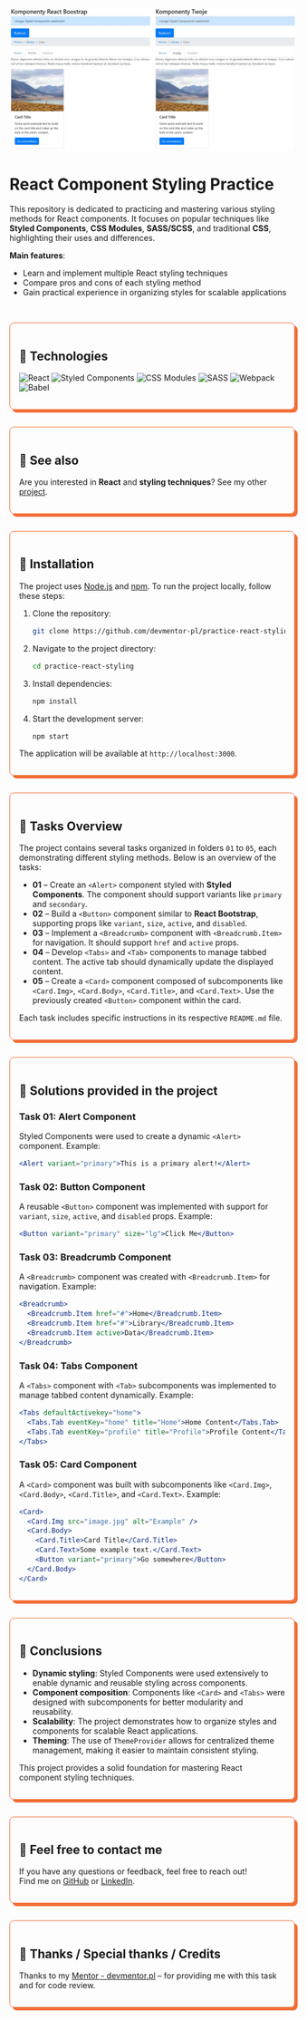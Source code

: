![React Styling Practice](./assets/img/Screenshot.jpg)

#  React Component Styling Practice

This repository is dedicated to practicing and mastering various styling methods for React components. It focuses on popular techniques like **Styled Components**, **CSS Modules**, **SASS/SCSS**, and traditional **CSS**, highlighting their uses and differences.

**Main features**:
- Learn and implement multiple React styling techniques
- Compare pros and cons of each styling method
- Gain practical experience in organizing styles for scalable applications

&nbsp;

<div style="border: 1px solid #f26e37; padding: 16px; margin-bottom: 30px; border-radius: 8px; box-shadow:  5px 5px  #f26e37;">

## 🔶 Technologies
![React](https://img.shields.io/badge/react-%2361DAFB.svg?style=for-the-badge&logo=react&logoColor=black)
![Styled Components](https://img.shields.io/badge/styled--components-%23DB7093.svg?style=for-the-badge&logo=styled-components&logoColor=white)
![CSS Modules](https://img.shields.io/badge/css--modules-%231572B6.svg?style=for-the-badge&logo=css3&logoColor=white)
![SASS](https://img.shields.io/badge/sass-%23CC6699.svg?style=for-the-badge&logo=sass&logoColor=white)
![Webpack](https://img.shields.io/badge/webpack-%238DD6F9.svg?style=for-the-badge&logo=webpack&logoColor=black)
![Babel](https://img.shields.io/badge/babel-%23F9DC3E.svg?style=for-the-badge&logo=babel&logoColor=black)

</div>

<div style="border: 1px solid #f26e37; padding: 16px; margin-bottom: 30px; border-radius: 8px; box-shadow: 5px 5px  #f26e37;">

## 🔶 See also

Are you interested in **React** and **styling techniques**? See my other [project](https://github.com/marazmlab/task-react-styling).

</div>

<div style="border: 1px solid #f26e37; padding: 16px; margin-bottom: 30px; border-radius: 8px; box-shadow: 5px 5px  #f26e37;">

## 🔶 Installation

The project uses [Node.js](https://nodejs.org/en/) and [npm](https://www.npmjs.com/). To run the project locally, follow these steps:

1. Clone the repository:
   ```bash
   git clone https://github.com/devmentor-pl/practice-react-styling.git
   ```

2. Navigate to the project directory:
   ```bash
   cd practice-react-styling
   ```

3. Install dependencies:
   ```bash
   npm install
   ```

4. Start the development server:
   ```bash
   npm start
   ```

The application will be available at `http://localhost:3000`.

</div>

<div style="border: 1px solid #f26e37; padding: 16px; margin-bottom: 30px; border-radius: 8px; box-shadow: 5px 5px  #f26e37;">

## 🔶 Tasks Overview

The project contains several tasks organized in folders `01` to `05`, each demonstrating different styling methods. Below is an overview of the tasks:

- **01** – Create an `<Alert>` component styled with **Styled Components**. The component should support variants like `primary` and `secondary`.
- **02** – Build a `<Button>` component similar to **React Bootstrap**, supporting props like `variant`, `size`, `active`, and `disabled`.
- **03** – Implement a `<Breadcrumb>` component with `<Breadcrumb.Item>` for navigation. It should support `href` and `active` props.
- **04** – Develop `<Tabs>` and `<Tab>` components to manage tabbed content. The active tab should dynamically update the displayed content.
- **05** – Create a `<Card>` component composed of subcomponents like `<Card.Img>`, `<Card.Body>`, `<Card.Title>`, and `<Card.Text>`. Use the previously created `<Button>` component within the card.

Each task includes specific instructions in its respective `README.md` file.

</div>

<div style="border: 1px solid #f26e37; padding: 16px; margin-bottom: 30px; border-radius: 8px; box-shadow: 5px 5px  #f26e37;">

## 🔶 Solutions provided in the project

### Task 01: Alert Component
Styled Components were used to create a dynamic `<Alert>` component. Example:

```jsx
<Alert variant="primary">This is a primary alert!</Alert>
```

### Task 02: Button Component
A reusable `<Button>` component was implemented with support for `variant`, `size`, `active`, and `disabled` props. Example:

```jsx
<Button variant="primary" size="lg">Click Me</Button>
```

### Task 03: Breadcrumb Component
A `<Breadcrumb>` component was created with `<Breadcrumb.Item>` for navigation. Example:

```jsx
<Breadcrumb>
  <Breadcrumb.Item href="#">Home</Breadcrumb.Item>
  <Breadcrumb.Item href="#">Library</Breadcrumb.Item>
  <Breadcrumb.Item active>Data</Breadcrumb.Item>
</Breadcrumb>
```

### Task 04: Tabs Component
A `<Tabs>` component with `<Tab>` subcomponents was implemented to manage tabbed content dynamically. Example:

```jsx
<Tabs defaultActivekey="home">
  <Tabs.Tab eventKey="home" title="Home">Home Content</Tabs.Tab>
  <Tabs.Tab eventKey="profile" title="Profile">Profile Content</Tabs.Tab>
</Tabs>
```

### Task 05: Card Component
A `<Card>` component was built with subcomponents like `<Card.Img>`, `<Card.Body>`, `<Card.Title>`, and `<Card.Text>`. Example:

```jsx
<Card>
  <Card.Img src="image.jpg" alt="Example" />
  <Card.Body>
    <Card.Title>Card Title</Card.Title>
    <Card.Text>Some example text.</Card.Text>
    <Button variant="primary">Go somewhere</Button>
  </Card.Body>
</Card>
```
</div>

<div style="border: 1px solid #f26e37; padding: 16px; margin-bottom: 30px; border-radius: 8px; box-shadow: 5px 5px  #f26e37;">

## 🔶 Conclusions

- **Dynamic styling**: Styled Components were used extensively to enable dynamic and reusable styling across components.
- **Component composition**: Components like `<Card>` and `<Tabs>` were designed with subcomponents for better modularity and reusability.
- **Scalability**: The project demonstrates how to organize styles and components for scalable React applications.
- **Theming**: The use of `ThemeProvider` allows for centralized theme management, making it easier to maintain consistent styling.

This project provides a solid foundation for mastering React component styling techniques.

</div>

<div style="border: 1px solid #f26e37; padding: 16px; margin-bottom: 30px; border-radius: 8px; box-shadow: 5px 5px  #f26e37;">

## 🔶 Feel free to contact me

If you have any questions or feedback, feel free to reach out!  
Find me on [GitHub](https://github.com/marazmlab) or [LinkedIn](https://www.linkedin.com/in/belz/).

</div>

<div style="border: 1px solid #f26e37; padding: 16px; margin-bottom: 30px; border-radius: 8px; box-shadow: 5px 5px  #f26e37;">

## 🔶 Thanks / Special thanks / Credits

Thanks to my [Mentor - devmentor.pl](https://devmentor.pl/) – for providing me with this task and for code review.

</div>

